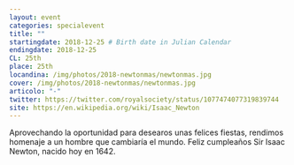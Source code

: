 ```yaml
---
layout: event
categories: specialevent
title: ""
startingdate: 2018-12-25 # Birth date in Julian Calendar
endingdate: 2018-12-25
CL: 25th
place: 25th
locandina: /img/photos/2018-newtonmas/newtonmas.jpg
cover: /img/photos/2018-newtonmas/newtonmas.jpg
articolo: "-"
twitter: https://twitter.com/royalsociety/status/1077474077319839744
site: https://en.wikipedia.org/wiki/Isaac_Newton
---
```


Aprovechando la oportunidad para desearos unas felices fiestas, rendimos homenaje a un hombre que cambiaría el mundo. Feliz cumpleaños Sir Isaac Newton, nacido hoy en 1642.
